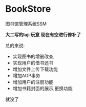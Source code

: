 # BookStore
图书馆管理系统SSM

**大二写的laji 玩意 现在有空进行修补了**

总的来说: 

- 实现图书的增删改查,
-  实现用户的借书还书 
- 增加文件上传下载功能
- 增加AOP事务
- 增加用户的注册功能
- 增加书籍封面的展示,更换功能

就没了

